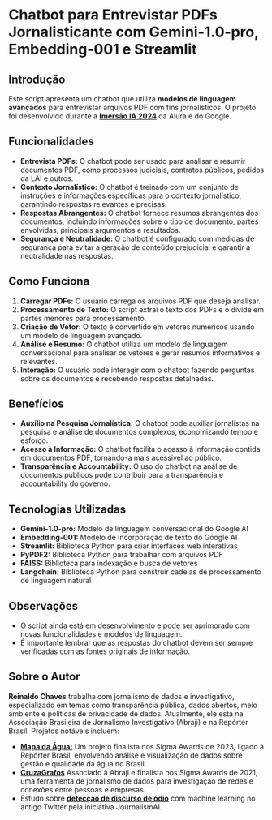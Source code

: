 # Chatbot para Entrevistar PDFs Jornalisticante com Gemini-1.0-pro, Embedding-001 e Streamlit

## Introdução

Este script apresenta um chatbot que utiliza **modelos de linguagem avançados** para entrevistar arquivos PDF com fins jornalísticos. O projeto foi desenvolvido durante a **[Imersão IA 2024](https://www.alura.com.br/imersao-ia-google-gemini)** da Alura e do Google.

## Funcionalidades

- **Entrevista PDFs:** O chatbot pode ser usado para analisar e resumir documentos PDF, como processos judiciais, contratos públicos, pedidos da LAI e outros.
- **Contexto Jornalístico:** O chatbot é treinado com um conjunto de instruções e informações específicas para o contexto jornalístico, garantindo respostas relevantes e precisas.
- **Respostas Abrangentes:** O chatbot fornece resumos abrangentes dos documentos, incluindo informações sobre o tipo de documento, partes envolvidas, principais argumentos e resultados.
- **Segurança e Neutralidade:** O chatbot é configurado com medidas de segurança para evitar a geração de conteúdo prejudicial e garantir a neutralidade nas respostas.

## Como Funciona

1. **Carregar PDFs:** O usuário carrega os arquivos PDF que deseja analisar.
2. **Processamento de Texto:** O script extrai o texto dos PDFs e o divide em partes menores para processamento.
3. **Criação de Vetor:** O texto é convertido em vetores numéricos usando um modelo de linguagem avançado.
4. **Análise e Resumo:** O chatbot utiliza um modelo de linguagem conversacional para analisar os vetores e gerar resumos informativos e relevantes.
5. **Interação:** O usuário pode interagir com o chatbot fazendo perguntas sobre os documentos e recebendo respostas detalhadas.

## Benefícios

- **Auxílio na Pesquisa Jornalística:** O chatbot pode auxiliar jornalistas na pesquisa e análise de documentos complexos, economizando tempo e esforço.
- **Acesso à Informação:** O chatbot facilita o acesso à informação contida em documentos PDF, tornando-a mais acessível ao público.
- **Transparência e Accountability:** O uso do chatbot na análise de documentos públicos pode contribuir para a transparência e accountability do governo.

## Tecnologias Utilizadas

- **Gemini-1.0-pro:** Modelo de linguagem conversacional do Google AI
- **Embedding-001:** Modelo de incorporação de texto do Google AI
- **Streamlit:** Biblioteca Python para criar interfaces web interativas
- **PyPDF2:** Biblioteca Python para trabalhar com arquivos PDF
- **FAISS:** Biblioteca para indexação e busca de vetores
- **Langchain:** Biblioteca Python para construir cadeias de processamento de linguagem natural

## Observações

- O script ainda está em desenvolvimento e pode ser aprimorado com novas funcionalidades e modelos de linguagem.
- É importante lembrar que as respostas do chatbot devem ser sempre verificadas com as fontes originais de informação.

## Sobre o Autor

**Reinaldo Chaves** trabalha com jornalismo de dados e investigativo, especializado em temas como transparência pública, dados abertos, meio ambiente e políticas de privacidade de dados. Atualmente, ele está na Associação Brasileira de Jornalismo Investigativo (Abraji) e na Repórter Brasil. Projetos notáveis incluem:
- **[Mapa da Água:](https://github.com/Reporter-Brasil/mapadaagua)** Um projeto finalista nos Sigma Awards de 2023, ligado à Repórter Brasil, envolvendo análise e visualização de dados sobre gestão e qualidade da água no Brasil.
- **[CruzaGrafos](https://www.abraji.org.br/projetos/cruzagrafos)** Associado à Abraji e finalista nos Sigma Awards de 2021, uma ferramenta de jornalismo de dados para investigação de redes e conexões entre pessoas e empresas.
- Estudo sobre **[detecção de discurso de ódio](https://github.com/JournalismAI/attackdetector)** com machine learning no antigo Twitter pela iniciativa JournalismAI.


